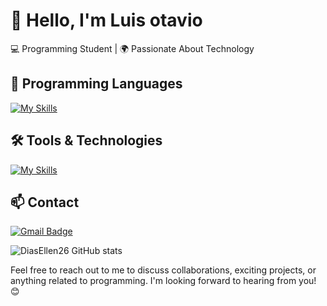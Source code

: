 # 👋 Hello, I'm Luis otavio

💻 Programming Student | 🌍 Passionate About Technology  

## 🚀 Programming Languages  
[![My Skills](https://skillicons.dev/icons?i=java,python,javascript,c)](https://skillicons.dev)  

## 🛠️ Tools & Technologies  
[![My Skills](https://skillicons.dev/icons?i=vscode,mysql,bootstrap,git,github)](https://skillicons.dev)  

## 📫 Contact  

[![Gmail Badge](https://img.shields.io/badge/-YourEmail-006bed?style=flat-square&logo=Gmail&logoColor=white&link=mailto:YourEmail)](mailto:YourEmail)  


![DiasEllen26 GitHub stats](https://github-readme-stats.vercel.app/api?username=TylorSwift2&show_icons=true&theme=radical)  

Feel free to reach out to me to discuss collaborations, exciting projects, or anything related to programming. I'm looking forward to hearing from you! 😊  
